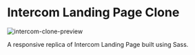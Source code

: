 # **Intercom Landing Page Clone**

![intercom-clone-preview](https://aryaayush.netlify.app/images/intercom-clone.png)

A responsive replica of Intercom Landing Page built using Sass.

